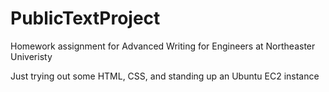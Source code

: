 # PublicTextProject

Homework assignment for Advanced Writing for Engineers at Northeaster Univeristy

Just trying out some HTML, CSS, and standing up an Ubuntu EC2 instance
